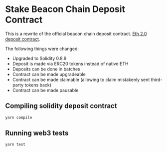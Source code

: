 # Stake Beacon Chain Deposit Contract

This is a rewrite of the official beacon chain deposit contract. [Eth 2.0 deposit contract](https://github.com/ethereum/eth2.0-specs/blob/dev/solidity_deposit_contract/deposit_contract.sol).

The following things were changed:
* Upgraded to Solidity 0.8.9
* Deposit is made via ERC20 tokens instead of native ETH
* Deposits can be done in batches
* Contract can be made upgradeable
* Contract can be made claimable (allowing to claim mistakenly sent third-party tokens back)
* Contract can be made pausable

## Compiling solidity deposit contract

```sh
yarn compile
```

## Running web3 tests

```sh
yarn test
```
